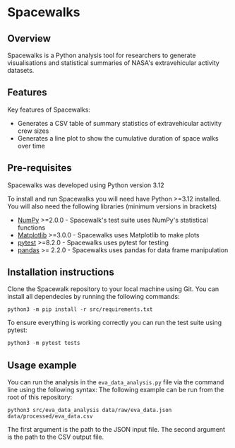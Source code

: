 # Spacewalks

## Overview
Spacewalks is a Python analysis tool for researchers to generate visualisations
and statistical summaries of NASA's extravehicular activity datasets.

## Features
Key features of Spacewalks:

- Generates a CSV table of summary statistics of extravehicular activity crew sizes
- Generates a line plot to show the cumulative duration of space walks over time

## Pre-requisites

Spacewalks was developed using Python version 3.12

To install and run Spacewalks you will need have Python >=3.12 
installed. You will also need the following libraries (minimum versions in brackets)

- [NumPy](https://www.numpy.org/) >=2.0.0 - Spacewalk's test suite uses NumPy's statistical functions
- [Matplotlib](https://matplotlib.org/stable/index.html) >=3.0.0  - Spacewalks uses Matplotlib to make plots
- [pytest](https://docs.pytest.org/en/8.2.x/#) >=8.2.0  - Spacewalks uses pytest for testing
- [pandas](https://pandas.pydata.org/) >= 2.2.0 - Spacewalks uses pandas for data frame manipulation

## Installation instructions
Clone the Spacewalk repository to your local machine using Git.
You can install all dependecies by running the following commands:

```
python3 -m pip install -r src/requirements.txt
```
To ensure everything is working correctly you can run the test suite using pytest:

```python
python3 -m pytest tests
```

## Usage example
You can run the analysis in the `eva_data_analysis.py` file via the command line using the following syntax:
The following example can be run from the root of this repository:

```
python3 src/eva_data_analysis data/raw/eva_data.json data/processed/eva_data.csv
```

The first argument is the path to the JSON input file.
The second argument is the path to the CSV output file.